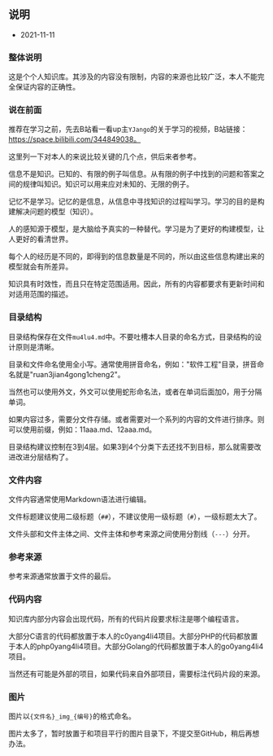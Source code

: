 ## 说明

- 2021-11-11

### 整体说明

这是个个人知识库。其涉及的内容没有限制，内容的来源也比较广泛，本人不能完全保证内容的正确性。

### 说在前面

推荐在学习之前，先去B站看一看up主`YJango`的关于学习的视频，B站链接：https://space.bilibili.com/344849038。

这里列一下对本人的来说比较关键的几个点，供后来者参考。

信息不是知识。已知的、有限的例子叫信息。从有限的例子中找到的问题和答案之间的规律叫知识。知识可以用来应对未知的、无限的例子。

记忆不是学习。记忆的是信息，从信息中寻找知识的过程叫学习。学习的目的是构建解决问题的模型（知识）。

人的感知源于模型，是大脑给予真实的一种替代。学习是为了更好的构建模型，让人更好的看清世界。

每个人的经历是不同的，即得到的信息数量是不同的，所以由这些信息构建出来的模型就会有所差异。

知识具有时效性，而且只在特定范围适用。因此，所有的内容都要求有更新时间和对适用范围的描述。

### 目录结构

目录结构保存在文件`mu4lu4.md`中。不要吐槽本人目录的命名方式，目录结构的设计原则是清晰。

目录和文件命名使用全小写。通常使用拼音命名，例如："软件工程"目录，拼音命名就是"ruan3jian4gong1cheng2"。

当然也可以使用外文，外文可以使用蛇形命名法，或者在单词后面加0，用于分隔单词。

如果内容过多，需要分文件存储。或者需要对一个系列的内容的文件进行排序。则可以使用前缀，例如：11aaa.md、12aaa.md。

目录结构建议控制在3到4层。如果3到4个分类下去还找不到目标，那么就需要改进改进分层结构了。

### 文件内容

文件内容通常使用Markdown语法进行编辑。

文件标题建议使用二级标题（`##`），不建议使用一级标题（`#`），一级标题太大了。

文件头部和文件主体之间、文件主体和参考来源之间使用分割线（`---`）分开。

### 参考来源

参考来源通常放置于文件的最后。

### 代码内容

知识库内部分内容会出现代码，所有的代码片段要求标注是哪个编程语言。

大部分C语言的代码都放置于本人的c0yang4li4项目。大部分PHP的代码都放置于本人的php0yang4li4项目。大部分Golang的代码都放置于本人的go0yang4li4项目。

当然还有可能是外部的项目，如果代码来自外部项目，需要标注代码片段的来源。

### 图片

图片以`{文件名}_img_{编号}`的格式命名。

图片太多了，暂时放置于和项目平行的图片目录下，不提交至GitHub，稍后再想办法。